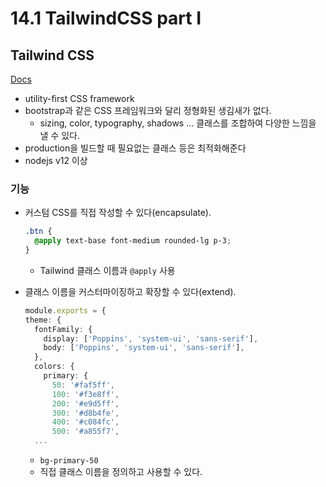 # 14.1 TailwindCSS part I

## Tailwind CSS

[Docs](https://tailwindcss.com/)

- utility-first CSS framework
- bootstrap과 같은 CSS 프레임워크와 달리 정형화된 생김새가 없다.
  - sizing, color, typography, shadows ... 클래스를 조합하여 다양한 느낌을 낼 수 있다.
- production을 빌드할 때 필요없는 클래스 등은 최적화해준다
- nodejs v12 이상

### 기능

- 커스텀 CSS를 직접 작성할 수 있다(encapsulate).

  ```css
  .btn {
    @apply text-base font-medium rounded-lg p-3;
  }
  ```

  - Tailwind 클래스 이름과 `@apply` 사용

- 클래스 이름을 커스터마이징하고 확장할 수 있다(extend).
  ```ts
  module.exports = {
  theme: {
    fontFamily: {
      display: ['Poppins', 'system-ui', 'sans-serif'],
      body: ['Poppins', 'system-ui', 'sans-serif'],
    },
    colors: {
      primary: {
        50: '#faf5ff',
        100: '#f3e8ff',
        200: '#e9d5ff',
        300: '#d8b4fe',
        400: '#c084fc',
        500: '#a855f7',
    ...
  ```
  - `bg-primary-50`
  - 직접 클래스 이름을 정의하고 사용할 수 있다.

